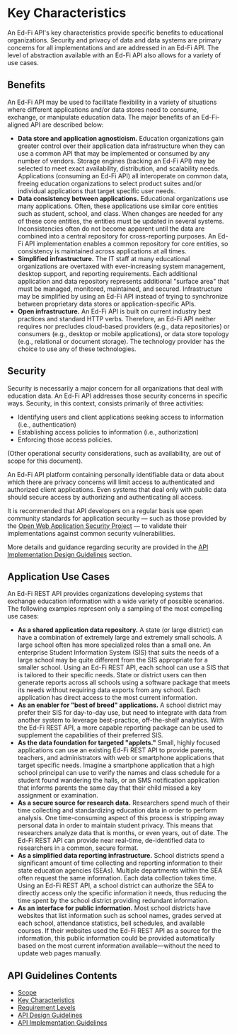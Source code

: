 # Key Characteristics

An Ed-Fi API's key characteristics provide specific benefits to educational
organizations. Security and privacy of data and data systems are primary
concerns for all implementations and are addressed in an Ed-Fi API. The level of
abstraction available with an Ed-Fi API also allows for a variety of use cases.

## Benefits

An Ed-Fi API may be used to facilitate flexibility in a variety of situations
where different applications and/or data stores need to consume, exchange, or
manipulate education data. The major benefits of an Ed-Fi-aligned API are
described below:

* **Data store and application agnosticism.** Education organizations gain
  greater control over their application data infrastructure when they can use a
  common API that may be implemented or consumed by any number of vendors.
  Storage engines (backing an Ed-Fi API) may be selected to meet exact
  availability, distribution, and scalability needs. Applications (consuming an
  Ed-Fi API) all interoperate on common data, freeing education organizations to
  select product suites and/or individual applications that target specific user
  needs.
* **Data consistency between applications.** Educational organizations use many
  applications. Often, these applications use similar core entities such as
  student, school, and class. When changes are needed for any of these core
  entities, the entities must be updated in several systems. Inconsistencies
  often do not become apparent until the data are combined into a central
  repository for cross-reporting purposes. An Ed-Fi API implementation enables a
  common repository for core entities, so consistency is maintained across
  applications at all times.
* **Simplified infrastructure.** The IT staff at many educational organizations
  are overtaxed with ever-increasing system management, desktop support, and
  reporting requirements. Each additional application and data repository
  represents additional "surface area" that must be managed, monitored,
  maintained, and secured. Infrastructure may be simplified by using an Ed-Fi
  API instead of trying to synchronize between proprietary data stores or
  application-specific APIs.
* **Open infrastructure.** An Ed-Fi API is built on current industry best
  practices and standard HTTP verbs. Therefore, an Ed-Fi API neither requires
  nor precludes cloud-based providers (e.g., data repositories) or consumers
  (e.g., desktop or mobile applications), or data store topology (e.g.,
  relational or document storage). The technology provider has the choice to use
  any of these technologies.

## Security

Security is necessarily a major concern for all organizations that deal with
education data. An Ed-Fi API addresses those security concerns in specific ways.
Security, in this context, consists primarily of three activities:

* Identifying users and client applications seeking access to information (i.e.,
  authentication)
* Establishing access policies to information (i.e., authorization)
* Enforcing those access policies.

(Other operational security considerations, such as availability, are out of
scope for this document).

An Ed-Fi API platform containing personally identifiable data or data about
which there are privacy concerns will limit access to authenticated and
authorized client applications. Even systems that deal only with public data
should secure access by authorizing and authenticating all access.

It is recommended that API developers on a regular basis use open community
standards for application security — such as those provided by the [Open Web
Application Security Project](https://www.owasp.org) — to validate their
implementations against common security vulnerabilities.

More details and guidance regarding security are provided in the [API
Implementation Design Guidelines](API-IMPLEMENTATION-GUIDELINES.md) section.

## Application Use Cases

An Ed-Fi REST API provides organizations developing systems that exchange
education information with a wide variety of possible scenarios. The following
examples represent only a sampling of the most compelling use cases:

* **As a shared application data repository.** A state (or large district) can
  have a combination of extremely large and extremely small schools. A large
  school often has more specialized roles than a small one. An enterprise
  Student Information System (SIS) that suits the needs of a large school may be
  quite different from the SIS appropriate for a smaller school. Using an Ed-Fi
  REST API, each school can use a SIS that is tailored to their specific needs.
  State or district users can then generate reports across all schools using a
  software package that meets its needs without requiring data exports from any
  school. Each application has direct access to the most current information.
* **As an enabler for "best of breed" applications.** A school district may
  prefer their SIS for day-to-day use, but need to integrate with data from
  another system to leverage best-practice, off-the-shelf analytics. With the
  Ed-Fi REST API, a more capable reporting package can be used to supplement the
  capabilities of their preferred SIS.
* **As the data foundation for targeted "applets."** Small, highly focused
  applications can use an existing Ed-Fi REST API to provide parents, teachers,
  and administrators with web or smartphone applications that target specific
  needs. Imagine a smartphone application that a high school principal can use
  to verify the names and class schedule for a student found wandering the
  halls, or an SMS notification application that informs parents the same day
  that their child missed a key assignment or examination.
* **As a secure source for research data.** Researchers spend much of their time
  collecting and standardizing education data in order to perform analysis. One
  time-consuming aspect of this process is stripping away personal data in order
  to maintain student privacy. This means that researchers analyze data that is
  months, or even years, out of date. The Ed-Fi REST API can provide near
  real-time, de-identified data to researchers in a common, secure format.
* **As a simplified data reporting infrastructure.** School districts spend a
  significant amount of time collecting and reporting information to their state
  education agencies (SEAs). Multiple departments within the SEA often request
  the same information. Each data collection takes time. Using an Ed-Fi REST
  API, a school district can authorize the SEA to directly access only the
  specific information it needs, thus reducing the time spent by the school
  district providing redundant information.
* **As an interface for public information.** Most school districts have
  websites that list information such as school names, grades served at each
  school, attendance statistics, bell schedules, and available courses. If their
  websites used the Ed-Fi REST API as a source for the information, this public
  information could be provided automatically based on the most current
  information available—without the need to update web pages manually.

## API Guidelines Contents

* [Scope](SCOPE.md)
* [Key Characteristics](KEY-CHARACTERISTICS.md)
* [Requirement Levels](REQUIREMENT-LEVELS.md)
* [API Design Guidelines](API-DESIGN-GUIDELINES/README.md)
* [API Implementation Guidelines](API-IMPLEMENTATION-GUIDELINES/README.md)
